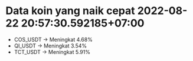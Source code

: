 # Data koin yang naik cepat 2022-08-22 20:57:30.592185+07:00

* COS_USDT -> Meningkat 4.68%
* QI_USDT -> Meningkat 3.54%
* TCT_USDT -> Meningkat 5.91%
